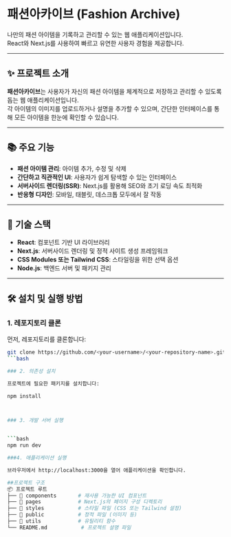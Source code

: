 # 패션아카이브 (Fashion Archive)

나만의 패션 아이템을 기록하고 관리할 수 있는 웹 애플리케이션입니다.  
React와 Next.js를 사용하여 빠르고 유연한 사용자 경험을 제공합니다.

---

## ✨ 프로젝트 소개

**패션아카이브**는 사용자가 자신의 패션 아이템을 체계적으로 저장하고 관리할 수 있도록 돕는 웹 애플리케이션입니다.  
각 아이템의 이미지를 업로드하거나 설명을 추가할 수 있으며, 간단한 인터페이스를 통해 모든 아이템을 한눈에 확인할 수 있습니다.

---

## 📚 주요 기능

- **패션 아이템 관리**: 아이템 추가, 수정 및 삭제
- **간단하고 직관적인 UI**: 사용자가 쉽게 탐색할 수 있는 인터페이스
- **서버사이드 렌더링(SSR)**: Next.js를 활용해 SEO와 초기 로딩 속도 최적화
- **반응형 디자인**: 모바일, 태블릿, 데스크톱 모두에서 잘 작동

---

## 🚀 기술 스택

- **React**: 컴포넌트 기반 UI 라이브러리
- **Next.js**: 서버사이드 렌더링 및 정적 사이트 생성 프레임워크
- **CSS Modules 또는 Tailwind CSS**: 스타일링을 위한 선택 옵션
- **Node.js**: 백엔드 서버 및 패키지 관리

---

## 🛠️ 설치 및 실행 방법

### 1. 레포지토리 클론
먼저, 레포지토리를 클론합니다:

```bash
git clone https://github.com/<your-username>/<your-repository-name>.git
```bash

### 2. 의존성 설치

프로젝트에 필요한 패키지를 설치합니다:

npm install



### 3. 개발 서버 실행


```bash
npm run dev

###4. 애플리케이션 실행

브라우저에서 http://localhost:3000을 열어 애플리케이션을 확인합니다.

##프로젝트 구조
📦 프로젝트 루트
├── 📁 components       # 재사용 가능한 UI 컴포넌트
├── 📁 pages            # Next.js의 페이지 구성 디렉토리
├── 📁 styles           # 스타일 파일 (CSS 또는 Tailwind 설정)
├── 📁 public           # 정적 파일 (이미지 등)
├── 📁 utils            # 유틸리티 함수
└── README.md           # 프로젝트 설명 파일

